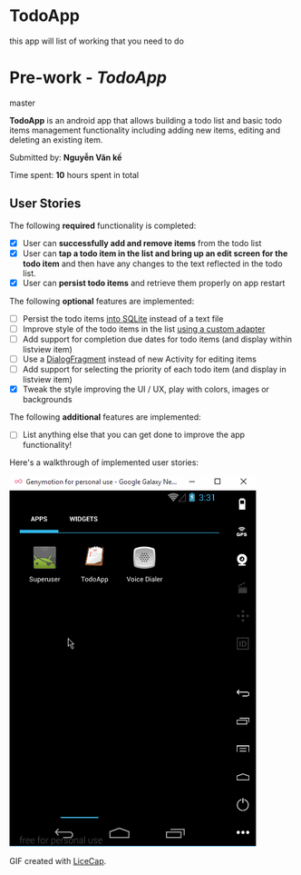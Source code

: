 # TodoApp
this app will list of working that you need to do
# Pre-work - *TodoApp*

master

**TodoApp** is an android app that allows building a todo list and basic todo items management functionality including adding new items, editing and deleting an existing item.

Submitted by: **Nguyễn Văn kế**

Time spent: **10** hours spent in total

## User Stories

The following **required** functionality is completed:

* [x] User can **successfully add and remove items** from the todo list
* [x] User can **tap a todo item in the list and bring up an edit screen for the todo item** and then have any changes to the text reflected in the todo list.
* [x] User can **persist todo items** and retrieve them properly on app restart

The following **optional** features are implemented:

* [ ] Persist the todo items [into SQLite](http://guides.codepath.com/android/Persisting-Data-to-the-Device#sqlite) instead of a text file
* [ ] Improve style of the todo items in the list [using a custom adapter](http://guides.codepath.com/android/Using-an-ArrayAdapter-with-ListView)
* [ ] Add support for completion due dates for todo items (and display within listview item)
* [ ] Use a [DialogFragment](http://guides.codepath.com/android/Using-DialogFragment) instead of new Activity for editing items
* [ ] Add support for selecting the priority of each todo item (and display in listview item)
* [x] Tweak the style improving the UI / UX, play with colors, images or backgrounds

The following **additional** features are implemented:
* [ ] List anything else that you can get done to improve the app functionality!

Here's a walkthrough of implemented user stories:

<img src='https://github.com/kenguyen224/TodoApp/blob/master/DemoTodoApp.gif' />

GIF created with [LiceCap](http://www.cockos.com/licecap/).
